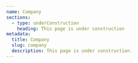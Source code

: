 ```yaml
---
name: Company
sections:
  - type: underConstruction
    heading: This page is under construction
metadata:
  title: Company
  slug: company
  description: This page is under construction.
---
```

